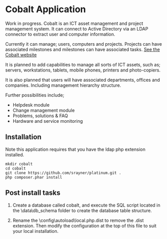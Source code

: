 Cobalt Application
==================

Work in progress. Cobalt is an ICT asset management and project management system.
It can connect to Active Directory via an LDAP connector to extract user and computer information.

Currently it can manage; users, computers and projects. Projects can have associated milestones and
milestones can have associated tasks. [See the Cobalt website](http://srayner.github.io/cobalt.)

It is planned to add capabilities to manage all sorts of ICT assets, such as; servers, workstations,
tablets, mobile phones, printers and photo-copiers.

It is also planned that users will have associated departments, offices and companies. Including
management hierarchy structure.

Further possibilities include;
* Helpdesk module
* Change management module
* Problems, solutions & FAQ
*  Hardware and service monitoring 


Installation
------------

Note this application requires that you have the ldap php extension installed.

```
mkdir cobalt
cd cobalt
git clone https://github.com/srayner/platinum.git .
php composer.phar install
```

Post install tasks
------------------

1. Create a database called cobalt, and execute the SQL script located in the \data\db_schema
folder to create the database table structure.

2. Rename the \config\autoload\local.php.dist to remove the .dist extension. Then
modify the configuration at the top of this file to suit your local installation.


